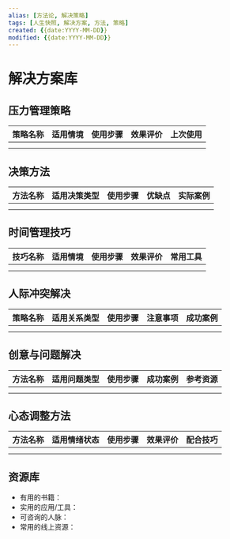 ```yaml
---
alias: [方法论, 解决策略]
tags: [人生快照, 解决方案, 方法, 策略]
created: {{date:YYYY-MM-DD}}
modified: {{date:YYYY-MM-DD}}
---
```


# 解决方案库

## 压力管理策略
| 策略名称 | 适用情境 | 使用步骤 | 效果评价 | 上次使用 |
| -------- | -------- | -------- | -------- | -------- |
|          |          |          |          |          |
|          |          |          |          |          |

## 决策方法
| 方法名称 | 适用决策类型 | 使用步骤 | 优缺点 | 实际案例 |
| -------- | ------------ | -------- | ------ | -------- |
|          |              |          |        |          |
|          |              |          |        |          |

## 时间管理技巧
| 技巧名称 | 适用情境 | 使用步骤 | 效果评价 | 常用工具 |
| -------- | -------- | -------- | -------- | -------- |
|          |          |          |          |          |
|          |          |          |          |          |

## 人际冲突解决
| 策略名称 | 适用关系类型 | 使用步骤 | 注意事项 | 成功案例 |
| -------- | ------------ | -------- | -------- | -------- |
|          |              |          |          |          |
|          |              |          |          |          |

## 创意与问题解决
| 方法名称 | 适用问题类型 | 使用步骤 | 成功案例 | 参考资源 |
| -------- | ------------ | -------- | -------- | -------- |
|          |              |          |          |          |
|          |              |          |          |          |

## 心态调整方法
| 方法名称 | 适用情绪状态 | 使用步骤 | 效果评价 | 配合技巧 |
| -------- | ------------ | -------- | -------- | -------- |
|          |              |          |          |          |
|          |              |          |          |          |

## 资源库
- 有用的书籍：
- 实用的应用/工具：
- 可咨询的人脉：
- 常用的线上资源：